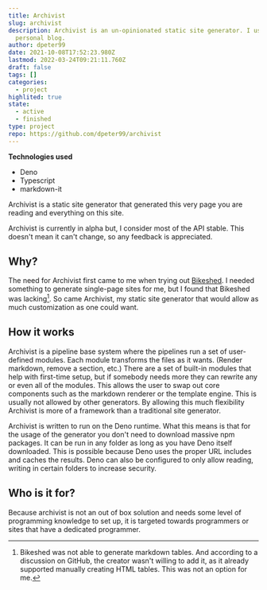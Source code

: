 ```yaml
---
title: Archivist
slug: archivist
description: Archivist is an un-opinionated static site generator. I use it to generate my
  personal blog.
author: dpeter99
date: 2021-10-08T17:52:23.980Z
lastmod: 2022-03-24T09:21:11.760Z
draft: false
tags: []
categories:
  - project
highlited: true
state:
  - active
  - finished
type: project
repo: https://github.com/dpeter99/archivist
---
```


**Technologies used**
- Deno
- Typescript
- markdown-it




Archivist is a static site generator that generated this very page you are reading and everything on this site.

Archivist is currently in alpha but, I consider most of the API stable. This doesn't mean it can't change, so any feedback is appreciated.

## Why?
The need for Archivist first came to me when trying out [Bikeshed](https://github.com/tabatkins/bikeshed).
I needed something to generate single-page sites for me, but I found that Bikeshed was lacking[^bikeshed]. 
So came Archivist, my static site generator that would allow as much customization as one could want.

## How it works
Archivist is a pipeline base system where the pipelines run a set of user-defined modules. Each module transforms the files as it wants. (Render markdown, remove a section, etc.)
There are a set of built-in modules that help with first-time setup, but if somebody needs more they can rewrite any or even all of the modules. This allows the user to swap out core components such as the markdown renderer or the template engine. This is usually not allowed by other generators. By allowing this much flexibility Archivist is more of a framework than a traditional site generator.

Archivist is written to run on the Deno runtime. What this means is that for the usage of the generator you don't need to download massive npm packages. It can be run in any folder as long as you have Deno itself downloaded.
This is possible because Deno uses the proper URL includes and caches the results. Deno can also be configured to only allow reading, writing in certain folders to increase security.

## Who is it for?
Because archivist is not an out of box solution and needs some level of programming knowledge to set up, it is targeted towards programmers or sites that have a dedicated programmer.



[^bikeshed]: Bikeshed was not able to generate markdown tables. And according to a discussion on GitHub, the creator wasn't willing to add it, as it already supported manually creating HTML tables. This was not an option for me.

